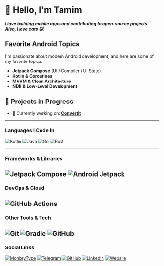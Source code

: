 # 👋 Hello, I'm Tamim  

##### I love building **mobile apps** and contributing to **open-source** projects. Also, I love **cats** 🐱.  

## Favorite Android Topics  
I'm passionate about modern Android development, and here are some of my favorite topics:  
- **Jetpack Compose** (UI / Compiler / UI State)  
- **Kotlin & Coroutines**  
- **MVVM & Clean Architecture**  
- **NDK & Low-Level Development**  

## 🔨 Projects in Progress  
- 🔭 Currently working on: **[Convertit](https://github.com/CodeWithTamim/Convertit)**  
---
### Languages I Code In  
![Kotlin](https://img.shields.io/badge/Kotlin-%237F52FF.svg?style=for-the-badge&logo=kotlin&logoColor=white)  ![Java](https://img.shields.io/badge/Java-%23ED8B00.svg?style=for-the-badge&logo=openjdk&logoColor=white) ![Go](https://img.shields.io/badge/Go-00ADD8?style=for-the-badge&logo=go&logoColor=white)  ![Rust](https://img.shields.io/badge/Rust-%23000000.svg?style=for-the-badge&logo=rust&logoColor=white)  

---
### Frameworks & Libraries  
![Jetpack Compose](https://img.shields.io/badge/Jetpack_Compose-343434?style=for-the-badge&logo=jetpack-compose) ![Android Jetpack](https://img.shields.io/badge/Android_Jetpack-3DDC84?style=for-the-badge&logo=android&logoColor=white)
----
### DevOps & Cloud  
![GitHub Actions](https://img.shields.io/badge/GitHub%20Actions-%232671E5.svg?style=for-the-badge&logo=githubactions&logoColor=white)  
---
### Other Tools & Tech  
![Git](https://img.shields.io/badge/Git-%23F05033.svg?style=for-the-badge&logo=git&logoColor=white)  ![Gradle](https://img.shields.io/badge/Gradle-02303A.svg?style=for-the-badge&logo=Gradle&logoColor=white)  ![GitHub](https://img.shields.io/badge/GitHub-171515?style=for-the-badge&logo=github&logoColor=white)  
---
### Social Links  
[![MonkeyType](https://img.shields.io/badge/MonkeyType-yellow?style=for-the-badge&logo=monkeytype&logoColor=white)](https://monkeytype.com/profile/codewithtamim)
[![Telegram](https://img.shields.io/badge/Telegram-26A5E4?style=for-the-badge&logo=telegram&logoColor=white)](https://t.me/CodeWithTamim)  [![GitHub](https://img.shields.io/badge/GitHub-171515?style=for-the-badge&logo=github&logoColor=white)](https://github.com/CodeWithTamim) 
[![LinkedIn](https://img.shields.io/badge/LinkedIn-0077B5?style=for-the-badge&logo=linkedin&logoColor=white)](https://www.linkedin.com/in/tamim-hossain-b186b131b/)
[![Website](https://img.shields.io/badge/Website-DC143C?style=for-the-badge&logo=internet-explorer&logoColor=white)](https://nasahacker.com)  

 
